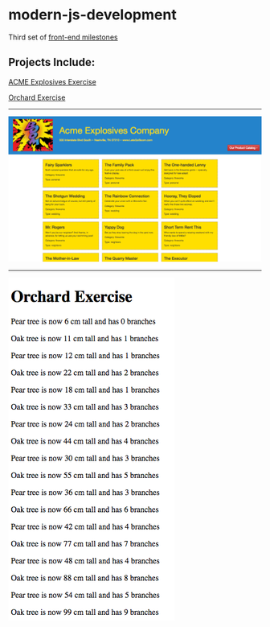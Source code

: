 # modern-js-development
Third set of [front-end milestones](https://github.com/nashville-software-school/front-end-milestones/tree/master/4-modern-javascript-developer)

## Projects Include:

[ACME Explosives Exercise](https://github.com/complikatyed/modern-js-development/tree/master/acme-explosives)  

[Orchard Exercise](https://github.com/complikatyed/modern-js-development/tree/master/orchardexercise) 

-------

![Screenshot 1: No selection](https://github.com/complikatyed/modern-js-development/blob/master/images/AcmeExplosives.png)

--------

![Screenshot 2: No selection](https://github.com/complikatyed/modern-js-development/blob/master/images/OrchardExercise.png)


